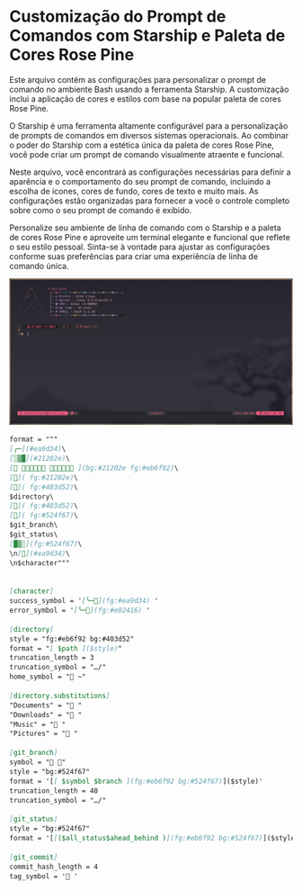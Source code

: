 # Customização do Prompt de Comandos com Starship e Paleta de Cores Rose Pine

Este arquivo contém as configurações para personalizar o prompt de comando no ambiente Bash usando a ferramenta Starship. A customização inclui a aplicação de cores e estilos com base na popular paleta de cores Rose Pine.

O Starship é uma ferramenta altamente configurável para a personalização de prompts de comandos em diversos sistemas operacionais. Ao combinar o poder do Starship com a estética única da paleta de cores Rose Pine, você pode criar um prompt de comando visualmente atraente e funcional.

Neste arquivo, você encontrará as configurações necessárias para definir a aparência e o comportamento do seu prompt de comando, incluindo a escolha de ícones, cores de fundo, cores de texto e muito mais. As configurações estão organizadas para fornecer a você o controle completo sobre como o seu prompt de comando é exibido.

Personalize seu ambiente de linha de comando com o Starship e a paleta de cores Rose Pine e aproveite um terminal elegante e funcional que reflete o seu estilo pessoal. Sinta-se à vontade para ajustar as configurações conforme suas preferências para criar uma experiência de linha de comando única.

![Mybash_custom](https://github.com/RenatoLinard/wallpaper/blob/main/screen_bash.png)

```markdown
format = """
[╭─](#ea9d34)\
[░▒▓](#21202e)\
[ 𝓡𝓔𝓝󰣇𝓣𝓞 𝓛𝓘𝓝󰣇𝓡𝓓 ](bg:#21202e fg:#eb6f92)\
[]( fg:#21202e)\
[]( fg:#403d52)\
$directory\
[]( fg:#403d52)\
[]( fg:#524f67)\
$git_branch\
$git_status\
[▓▒░](fg:#524f67)\
\n[](#ea9d34)\
\n$character"""


[character]
success_symbol = '[╰─](fg:#ea9d34) '
error_symbol = '[╰─󰶯](fg:#e02416) '

[directory]
style = "fg:#eb6f92 bg:#403d52"
format = "[ $path ]($style)"
truncation_length = 3
truncation_symbol = "…/"
home_symbol = " ~"

[directory.substitutions]
"Documents" = "󰈙 "
"Downloads" = " "
"Music" = " "
"Pictures" = " "

[git_branch]
symbol = " "
style = "bg:#524f67"
format = '[[ $symbol $branch ](fg:#eb6f92 bg:#524f67)]($style)'
truncation_length = 40
truncation_symbol = "…/"

[git_status]
style = "bg:#524f67"
format = '[[($all_status$ahead_behind )](fg:#eb6f92 bg:#524f67)]($style)'

[git_commit]
commit_hash_length = 4
tag_symbol = '🔖 '
